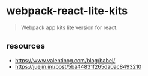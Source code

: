 # webpack-react-lite-kits
> Webpack app kits lite version for react.

## resources
- https://www.valentinog.com/blog/babel/
- https://juejin.im/post/5ba44831f265da0ac8493210